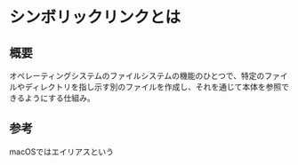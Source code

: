 # シンボリックリンクとは

## 概要

オペレーティングシステムのファイルシステムの機能のひとつで、特定のファイルやディレクトリを指し示す別のファイルを作成し、それを通じて本体を参照できるようにする仕組み。


## 参考

macOSではエイリアスという

